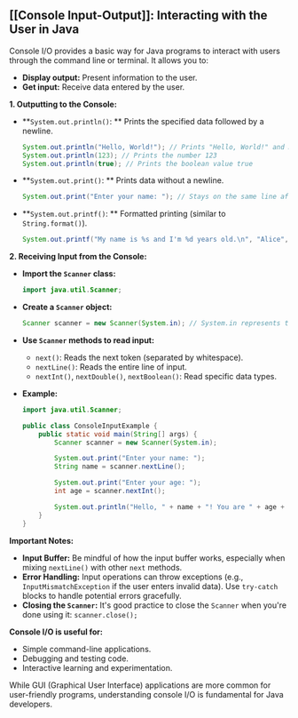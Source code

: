 ## [[Console Input-Output]]: Interacting with the User in Java

Console I/O provides a basic way for Java programs to interact with users through the command line or terminal. It allows you to:

- **Display output:**  Present information to the user.
- **Get input:**  Receive data entered by the user.

**1. Outputting to the Console:**

   - **`System.out.println()`: ** Prints the specified data followed by a newline.
     ```java
     System.out.println("Hello, World!"); // Prints "Hello, World!" and moves to the next line
     System.out.println(123); // Prints the number 123
     System.out.println(true); // Prints the boolean value true
     ```

   - **`System.out.print()`: ** Prints data without a newline.
     ```java
     System.out.print("Enter your name: "); // Stays on the same line after printing
     ```

   - **`System.out.printf()`: **  Formatted printing (similar to `String.format()`).
     ```java
     System.out.printf("My name is %s and I'm %d years old.\n", "Alice", 30);
     ```

**2. Receiving Input from the Console:**

   - **Import the `Scanner` class:**
     ```java
     import java.util.Scanner;
     ```

   - **Create a `Scanner` object:**
     ```java
     Scanner scanner = new Scanner(System.in); // System.in represents the standard input stream
     ```

   - **Use `Scanner` methods to read input:**
     - `next()`: Reads the next token (separated by whitespace).
     - `nextLine()`: Reads the entire line of input.
     - `nextInt()`, `nextDouble()`, `nextBoolean()`: Read specific data types.

   - **Example:**

     ```java
     import java.util.Scanner;

     public class ConsoleInputExample {
         public static void main(String[] args) {
             Scanner scanner = new Scanner(System.in);

             System.out.print("Enter your name: ");
             String name = scanner.nextLine();

             System.out.print("Enter your age: ");
             int age = scanner.nextInt();

             System.out.println("Hello, " + name + "! You are " + age + " years old.");
         }
     }
     ```

**Important Notes:**

- **Input Buffer:**  Be mindful of how the input buffer works, especially when mixing `nextLine()` with other `next` methods.
- **Error Handling:**  Input operations can throw exceptions (e.g., `InputMismatchException` if the user enters invalid data). Use `try-catch` blocks to handle potential errors gracefully.
- **Closing the `Scanner`:**  It's good practice to close the `Scanner` when you're done using it: `scanner.close();`

**Console I/O is useful for:**

- Simple command-line applications.
- Debugging and testing code.
- Interactive learning and experimentation.

While GUI (Graphical User Interface) applications are more common for user-friendly programs, understanding console I/O is fundamental for Java developers. 
